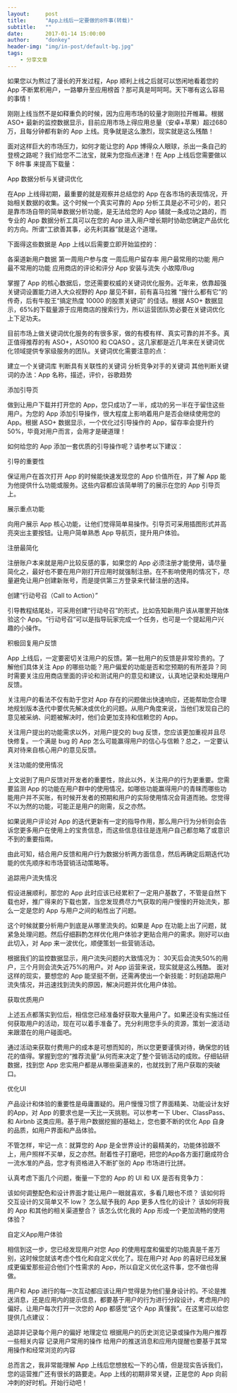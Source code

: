 ```yaml
---
layout:     post
title:      "App上线后一定要做的8件事(转载)"
subtitle:   ""
date:       2017-01-14 15:00:00
author:     "donkey"
header-img: "img/in-post/default-bg.jpg"
tags:
    - 分享文章
---
```


如果您以为熬过了漫长的开发过程，App 顺利上线之后就可以悠闲地看着您的 App 不断累积用户，一路攀升至应用榜首？那可真是呵呵呵。天下哪有这么容易的事情！

刚刚上线当然不是如释重负的时候，因为应用市场的较量才刚刚拉开帷幕。根据 ASO+ 最新的监控数据显示，目前应用市场上得应用总量（安卓+苹果）超过680万，且每分钟都有新的 App 上线。竞争就是这么激烈，现实就是这么残酷！

面对这样巨大的市场压力，如何才能让您的 App 博得众人眼球，杀出一条自己的登榜之路呢？我们给您不二法宝，就来为您指点迷津！在 App 上线后您需要做以下 8件事 来提高下载量：


App 数据分析与关键词优化

在App 上线得初期，最重要的就是观察并总结您的 App 在各市场的表现情况，开始相关数据的收集。这个时候一个真实可靠的 App 分析工具是必不可少的，若只是靠市场自带的简单数据分析功能，是无法给您的 App 铺就一条成功之路的，而专业的 App 数据分析工具可以在您的 App 进入用户增长期时协助您确定产品优化的方向。所谓“工欲善其事，必先利其器”就是这个道理。

下面得这些数据是 App 上线以后需要立即开始监控的：

各渠道新用户数据
第一周用户参与度
一周后用户留存率
用户最常用的功能
用户最不常用的功能
应用商店的评论和评分
App 安装与流失
小故障/Bug


掌握了 App 的核心数据后，您还需要权威的关键词优化服务。近年来，依靠超强关键词设置能力进入大众视野的 App 屡见不鲜，前有喜马拉雅 “搜什么都有它”的传奇，后有牛股王“搞定热度 10000 的股票关键词” 的佳话。根据 ASO+ 数据显示，65%的下载量源于应用商店的搜索行为，所以运营团队势必要在关键词优化上下足功夫。

目前市场上做关键词优化服务的有很多家，做的有模有样、真实可靠的并不多。真正值得推荐的有 ASO+，ASO100 和 CQASO 。这几家都是近几年来在关键词优化领域提供专家级服务的团队。关键词优化需要注意的点：

建立一个关键词库
判断具有关联性的关键词
分析竞争对手的关键词
其他判断关键词的办法：App 名称，描述，评价，谷歌趋势


添加引导页

做到让用户下载并打开您的 App，您只成功了一半，成功的另一半在于留住这些用户。为您的 App 添加引导操作，很大程度上影响着用户是否会继续使用您的 App。根据 ASO+ 数据显示，一个优化过引导操作的 App，留存率会提升约50%，毕竟对用户而言，会用才是硬道理！

如何给您的 App 添加一套优质的引导操作呢？请参考以下建议：

引导的重要性

保证用户在首次打开 App 的时候能快速发现您的 App 价值所在，并了解 App 能为他提供什么功能或服务。这些内容都应该简单明了的展示在您的 App 引导页上。

展示重点功能

向用户展示 App 核心功能，让他们觉得简单易操作。引导页可采用插图形式并高亮突出主要按钮。让用户简单熟悉 App 导航页，提升用户体验。

注册最简化

注册账户本来就是用户比较反感的事，如果您的 App 必须注册才能使用，请尽量简化之，最好也不要在用户刚打开应用时就强制注册。在不影响使用的情况下，尽量避免让用户创建新账号，而是提供第三方登录来代替注册的选择。

创建“行动号召（Call to Action）”

引导教程结尾处，可采用创建“行动号召”的形式，比如告知新用户该从哪里开始体验这个 App。“行动号召”可以是指导玩家完成一个任务，也可是一个提起用户兴趣的小操作。

积极回复用户反馈

App 上线后，一定要密切关注用户的反馈。第一批用户的反馈是非常珍贵的。了解他们具体关注 App 的哪些功能？用户偏爱的功能是否和您预期的有所差异？同时需要关注应用商店里面的评论和测试用户的意见和建议，认真地记录和处理用户反馈。

关注用户的看法不仅有助于您对 App 存在的问题做出快速响应，还能帮助您合理地规划版本迭代中要优先解决或优化的问题。从用户角度来说，当他们发现自己的意见被采纳、问题被解决时，他们会更加支持和信赖您的 App。

关注用户提出的功能需求以外，对用户提交的 bug 反馈，您应该更加重视并且尽快修复。一个满是 bug 的 App 怎么可能赢得用户的信心与信赖？总之，一定要认真对待来自核心用户的意见反馈。

关注功能的使用情况

上文说到了用户反馈对开发者的重要性，除此以外，关注用户的行为更重要。您需要监测 App 的功能在用户群中的使用情况，如哪些功能赢得用户的青睐而哪些功能用户并不买账，有时候开发者的预期和用户的实际使用情况会背道而驰。您觉得不以为然的功能，可能正是用户的刚需，反之亦然。

如果说用户评论对 App 的迭代更新有一定的指导作用，那么用户行为分析则会告诉您更多用户在使用上的宝贵信息，而这些信息往往是连用户自己都忽略了或意识不到的重要指南。

由此可知，结合用户反馈和用户行为数据分析两方面信息，然后再确定后期迭代功能的优先顺序和市场营销活动策略等。

追踪用户流失情况

假设进展顺利，那您的 App 此时应该已经累积了一定用户基数了，不管是自然下载也好，推广得来的下载也罢，当您发现费尽力气获取的用户慢慢的开始流失，那么一定是您的 App 与用户之间的粘性出了问题。

这个时候就要分析用户到底是从哪里流失的。如果是 App 在功能上出了问题，就紧急处理问题。然后仔细斟酌怎样优化用户体验才更贴合用户的需求。刚好可以由此切入，对 App 来一波优化，顺便策划一些营销活动。

根据我们的监控数据显示，用户流失问题的大致情况为： 30天后会流失50%的用户，三个月则会流失近75%的用户。对 App 运营来说，现实就是这么残酷。
面对这样的现实，要想您的 App 能坚挺不倒，还需再使出一个新技能：时刻追踪用户流失情况，并迅速找到流失的原因，解决问题并优化用户体验。

获取优质用户

上述五点都落实到位后，相信您已经准备好获取大量用户了。如果还没有实施过任何获取用户的活动，现在可以着手准备了。充分利用您手头的资源，策划一波活动来跟潜在的用户碰面吧。

通过活动来获取付费用户的成本是可想而知的，所以您更要谨慎对待，确保您的钱花的值得。掌握到您的“推荐流量”从何而来决定了整个营销活动的成败。仔细钻研数据，找到您 App 忠实用户都是从哪些渠道来的，也就找到了用户获取的突破口。


优化UI

产品设计和体验的重要性是毋庸置疑的。用户慢慢习惯了界面精美、功能设计友好的App，对 App 的要求也是一天比一天挑剔。可以参考一下 Uber、ClassPass、和 Airbnb 这类应用。基于用户数据挖掘的基础上，您也要不断的优化 App 自身的品质，如用户界面和产品体验。

不管怎样，牢记一点：就算您的 App 是全世界设计的最精美的，功能体验跟不上，用户照样不买单，反之亦然。耐着性子打磨吧，把您的App各方面打磨成符合一流水准的产品，您才有资格进入不断扩张的 App 市场进行比拼。

认真考虑下面几个问题，衡量一下您的 App 的 UI 和 UX 是否有竞争力：

该如何调整配色和设计界面才能让用户一眼就喜欢，多看几眼也不烦？
该如何将交互设计的又简单又不 low？
怎么赋予我的 App 更多人性化的设计？
该如何将我的 App 和其他的相关渠道整合？
该怎么优化我的 App 形成一个更加流畅的使用体验？


自定义App用户体验

相信到这一步，您已经发现用户对您 App 的使用程度和偏爱的功能真是千差万别，这时候您就该考虑个性化和自定义优化了。现在用户对 App 的喜好已经发展成更偏爱那些迎合他们个性需求的 App，所以自定义优化这件事，您不做也得做。

用户和 App 进行的每一次互动都应该让用户觉得是为他们量身设计的。不论是推送消息，还是应用内的提示信息，都要基于用户的行为进行分段设计，考虑用户的偏好。让用户每次打开一次您的 App 都感觉“这个 App 真懂我”。在这里可以给您提供几点建议：

追踪并记录每个用户的偏好
地理定位
根据用户的历史浏览记录或操作为用户推荐一些相关内容
记录用户常用的操作
给用户的推送消息和应用内提醒也要基于其常用操作和经常浏览的内容


总而言之，我非常能理解 App 上线后您想放松一下的心情，但是现实告诉我们，您的运营推广还有很长的路要走。App 上线的初期非常关键，正是您的 App 向前冲刺的好时机。开始行动吧！